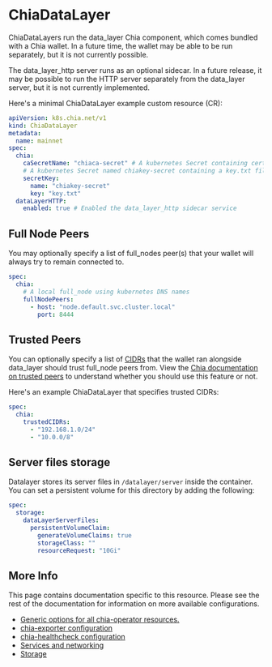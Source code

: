 # ChiaDataLayer

ChiaDataLayers run the data_layer Chia component, which comes bundled with a Chia wallet. In a future time, the wallet may be able to be run separately, but it is not currently possible.

The data_layer_http server runs as an optional sidecar. In a future release, it may be possible to run the HTTP server separately from the data_layer server, but it is not currently implemented.

Here's a minimal ChiaDataLayer example custom resource (CR):

```yaml
apiVersion: k8s.chia.net/v1
kind: ChiaDataLayer
metadata:
  name: mainnet
spec:
  chia:
    caSecretName: "chiaca-secret" # A kubernetes Secret containing certificate authority files
    # A kubernetes Secret named chiakey-secret containing a key.txt file with your mnemonic key
    secretKey:
      name: "chiakey-secret"
      key: "key.txt"
  dataLayerHTTP:
    enabled: true # Enabled the data_layer_http sidecar service
```

## Full Node Peers

You may optionally specify a list of full_nodes peer(s) that your wallet will always try to remain connected to.

```yaml
spec:
  chia:
    # A local full_node using kubernetes DNS names
    fullNodePeers:
      - host: "node.default.svc.cluster.local"
        port: 8444
```

## Trusted Peers

You can optionally specify a list of [CIDRs](https://aws.amazon.com/what-is/cidr/) that the wallet ran alongside data_layer should trust full_node peers from. View the [Chia documentation on trusted peers](https://docs.chia.net/faq/?_highlight=trust#what-are-trusted-peers-and-how-do-i-add-them) to understand whether you should use this feature or not.

Here's an example ChiaDataLayer that specifies trusted CIDRs:

```yaml
spec:
  chia:
    trustedCIDRs:
      - "192.168.1.0/24"
      - "10.0.0/8"
```

## Server files storage

Datalayer stores its server files in `/datalayer/server` inside the container. You can set a persistent volume for this directory by adding the following:

```yaml
spec:
  storage:
    dataLayerServerFiles:
      persistentVolumeClaim:
        generateVolumeClaims: true
        storageClass: ""
        resourceRequest: "10Gi"
```

## More Info

This page contains documentation specific to this resource. Please see the rest of the documentation for information on more available configurations.

* [Generic options for all chia-operator resources.](all.md)
* [chia-exporter configuration](chia-exporter.md)
* [chia-healthcheck configuration](chia-healthcheck.md)
* [Services and networking](services-networking.md)
* [Storage](storage.md)
